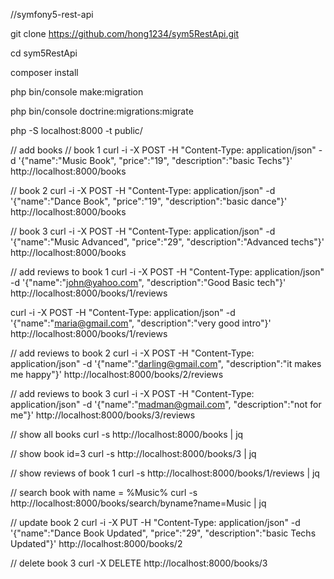 //symfony5-rest-api

git clone https://github.com/hong1234/sym5RestApi.git

cd sym5RestApi

composer install

php bin/console make:migration

php bin/console doctrine:migrations:migrate

php -S localhost:8000 -t public/

// add books
// book 1
curl -i -X POST -H "Content-Type: application/json" -d '{"name":"Music Book", "price":"19", "description":"basic Techs"}' http://localhost:8000/books

// book 2
curl -i -X POST -H "Content-Type: application/json" -d '{"name":"Dance Book", "price":"19", "description":"basic dance"}' http://localhost:8000/books

// book 3
curl -i -X POST -H "Content-Type: application/json" -d '{"name":"Music Advanced", "price":"29", "description":"Advanced techs"}' http://localhost:8000/books

// add reviews to book 1
curl -i -X POST -H "Content-Type: application/json" -d '{"name":"john@yahoo.com", "description":"Good Basic tech"}' http://localhost:8000/books/1/reviews

curl -i -X POST -H "Content-Type: application/json" -d '{"name":"maria@gmail.com", "description":"very good intro"}' http://localhost:8000/books/1/reviews

// add reviews to book 2
curl -i -X POST -H "Content-Type: application/json" -d '{"name":"darling@gmail.com", "description":"it makes me happy"}' http://localhost:8000/books/2/reviews

// add reviews to book 3
curl -i -X POST -H "Content-Type: application/json" -d '{"name":"madman@gmail.com", "description":"not for me"}' http://localhost:8000/books/3/reviews

// show all books
curl -s http://localhost:8000/books | jq

// show book id=3
curl -s http://localhost:8000/books/3 | jq

// show reviews of book 1
curl -s http://localhost:8000/books/1/reviews | jq

// search book with name = %Music%
curl -s http://localhost:8000/books/search/byname?name=Music | jq

// update book 2
curl -i -X PUT -H "Content-Type: application/json" -d '{"name":"Dance Book Updated", "price":"29", "description":"basic Techs Updated"}' http://localhost:8000/books/2

// delete book 3
curl -X DELETE http://localhost:8000/books/3



